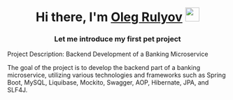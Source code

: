 <h1 align="center">Hi there, I'm <a href="https://daniilshat.ru/" target="_blank">Oleg Rulyov</a> 
<img src="https://github.com/blackcater/blackcater/raw/main/images/Hi.gif" height="32"/></h1>
<h3 align="center">Let me introduce my first pet project</h3>

Project Description: Backend Development of a Banking Microservice 

The goal of the project is to develop the backend part of a banking microservice, utilizing 
various technologies and frameworks such as Spring Boot, MySQL, Liquibase, Mockito, Swagger, AOP, Hibernate, JPA, and SLF4J.
